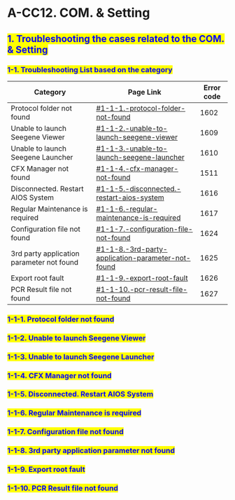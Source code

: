 # A-CC12. COM. & Setting

## <mark style="color:blue;">1. Troubleshooting the cases related to the COM. & Setting</mark>

### &#x20;   <mark style="color:blue;">1-1. Troubleshooting List based on the category</mark>

| Category                                  | Page Link                                                                                                                                   | Error code |
| ----------------------------------------- | ------------------------------------------------------------------------------------------------------------------------------------------- | ---------- |
| Protocol folder not found                 | [#1-1-1.-protocol-folder-not-found](a-cc12.-com.-and-setting.md#1-1-1.-protocol-folder-not-found "mention")                                 | 1602       |
| Unable to launch Seegene Viewer           | [#1-1-2.-unable-to-launch-seegene-viewer](a-cc12.-com.-and-setting.md#1-1-2.-unable-to-launch-seegene-viewer "mention")                     | 1609       |
| Unable to launch Seegene Launcher         | [#1-1-3.-unable-to-launch-seegene-launcher](a-cc12.-com.-and-setting.md#1-1-3.-unable-to-launch-seegene-launcher "mention")                 | 1610       |
| CFX Manager not found                     | [#1-1-4.-cfx-manager-not-found](a-cc12.-com.-and-setting.md#1-1-4.-cfx-manager-not-found "mention")                                         | 1511       |
| Disconnected. Restart AIOS System         | [#1-1-5.-disconnected.-restart-aios-system](a-cc12.-com.-and-setting.md#1-1-5.-disconnected.-restart-aios-system "mention")                 | 1616       |
| Regular Maintenance is required           | [#1-1-6.-regular-maintenance-is-required](a-cc12.-com.-and-setting.md#1-1-6.-regular-maintenance-is-required "mention")                     | 1617       |
| Configuration file not found              | [#1-1-7.-configuration-file-not-found](a-cc12.-com.-and-setting.md#1-1-7.-configuration-file-not-found "mention")                           | 1624       |
| 3rd party application parameter not found | [#1-1-8.-3rd-party-application-parameter-not-found](a-cc12.-com.-and-setting.md#1-1-8.-3rd-party-application-parameter-not-found "mention") | 1625       |
| Export root fault                         | [#1-1-9.-export-root-fault](a-cc12.-com.-and-setting.md#1-1-9.-export-root-fault "mention")                                                 | 1626       |
| PCR Result file not found                 | [#1-1-10.-pcr-result-file-not-found](a-cc12.-com.-and-setting.md#1-1-10.-pcr-result-file-not-found "mention")                               | 1627       |



### &#x20;       <mark style="color:blue;">1-1-1. Protocol folder not found</mark>



### &#x20;       <mark style="color:blue;">1-1-2. Unable to launch Seegene Viewer</mark>



### &#x20;       <mark style="color:blue;">1-1-3. Unable to launch Seegene Launcher</mark>

### &#x20;       <mark style="color:blue;">1-1-4. CFX Manager not found</mark>

### &#x20;       <mark style="color:blue;">1-1-5. Disconnected. Restart AIOS System</mark>

### &#x20;       <mark style="color:blue;">1-1-6. Regular Maintenance is required</mark>

### &#x20;       <mark style="color:blue;">1-1-7. Configuration file not found</mark>

### &#x20;       <mark style="color:blue;">1-1-8. 3rd party application parameter not found</mark>

### &#x20;       <mark style="color:blue;">1-1-9. Export root fault</mark>

### &#x20;       <mark style="color:blue;">1-1-10. PCR Result file not found</mark>

